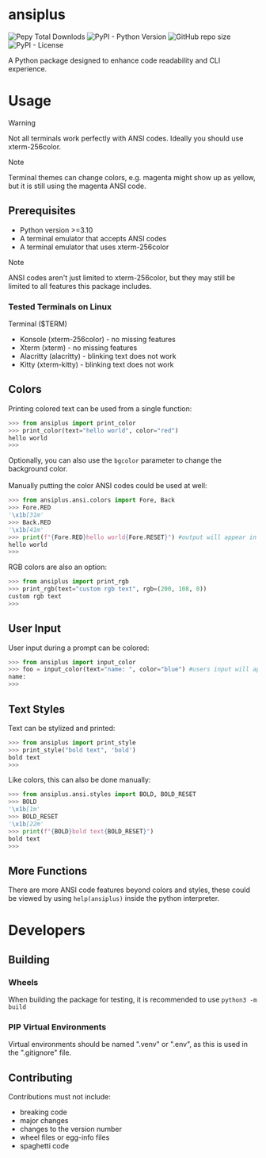 # ansiplus
![Pepy Total Downlods](https://img.shields.io/pepy/dt/ansiplus?color=blue)
![PyPI - Python Version](https://img.shields.io/pypi/pyversions/ansiplus)
![GitHub repo size](https://img.shields.io/github/repo-size/xyzpw/ansiplus)
![PyPI - License](https://img.shields.io/pypi/l/ansiplus)


A Python package designed to enhance code readability and CLI experience.

# Usage
> [!WARNING]
> Not all terminals work perfectly with ANSI codes.
> Ideally you should use xterm-256color.

> [!NOTE]
> Terminal themes can change colors, e.g. magenta might show up as yellow, but it is still using the magenta ANSI code.

## Prerequisites
- Python version >=3.10
- A terminal emulator that accepts ANSI codes
- A terminal emulator that uses xterm-256color

> [!NOTE]
> ANSI codes aren't just limited to xterm-256color, but they may still be limited to all features this package includes.

### Tested Terminals on Linux
Terminal ($TERM)
- Konsole (xterm-256color) - no missing features
- Xterm (xterm) - no missing features
- Alacritty (alacritty) - blinking text does not work
- Kitty (xterm-kitty) - blinking text does not work

## Colors
Printing colored text can be used from a single function:
```python
>>> from ansiplus import print_color
>>> print_color(text="hello world", color="red")
hello world
>>>
```
Optionally, you can also use the `bgcolor` parameter to change the background color.<br><br>
Manually putting the color ANSI codes could be used at well:
```python
>>> from ansiplus.ansi.colors import Fore, Back
>>> Fore.RED
'\x1b[31m'
>>> Back.RED
'\x1b[41m'
>>> print(f"{Fore.RED}hello world{Fore.RESET}") #output will appear in red
hello world
>>>
```

RGB colors are also an option:
```python
>>> from ansiplus import print_rgb
>>> print_rgb(text="custom rgb text", rgb=(200, 108, 0))
custom rgb text
>>>
```

## User Input
User input during a prompt can be colored:
```python
>>> from ansiplus import input_color
>>> foo = input_color(text="name: ", color="blue") #users input will appear in blue
name:
>>>
```

## Text Styles
Text can be stylized and printed:
```python
>>> from ansiplus import print_style
>>> print_style("bold text", 'bold')
bold text
>>>
```
Like colors, this can also be done manually:
```python
>>> from ansiplus.ansi.styles import BOLD, BOLD_RESET
>>> BOLD
'\x1b[1m'
>>> BOLD_RESET
'\x1b[22m'
>>> print(f"{BOLD}bold text{BOLD_RESET}")
bold text
>>>
```

## More Functions
There are more ANSI code features beyond colors and styles, these could be viewed by using `help(ansiplus)` inside the python interpreter.

# Developers

## Building
### Wheels
When building the package for testing, it is recommended to use `python3 -m build`
### PIP Virtual Environments
Virtual environments should be named ".venv" or ".env", as this is used in the ".gitignore" file.

## Contributing
Contributions must not include:
- breaking code
- major changes
- changes to the version number
- wheel files or egg-info files
- spaghetti code

